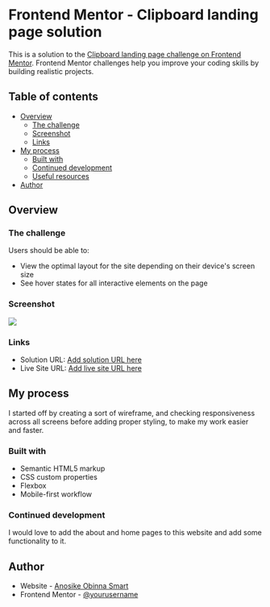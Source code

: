 # Frontend Mentor - Clipboard landing page solution

This is a solution to the [Clipboard landing page challenge on Frontend Mentor](https://www.frontendmentor.io/challenges/clipboard-landing-page-5cc9bccd6c4c91111378ecb9). Frontend Mentor challenges help you improve your coding skills by building realistic projects.

## Table of contents

- [Overview](#overview)
  - [The challenge](#the-challenge)
  - [Screenshot](#screenshot)
  - [Links](#links)
- [My process](#my-process)
  - [Built with](#built-with)
  - [Continued development](#continued-development)
  - [Useful resources](#useful-resources)
- [Author](#author)

## Overview

### The challenge

Users should be able to:

- View the optimal layout for the site depending on their device's screen size
- See hover states for all interactive elements on the page

### Screenshot

![](./screenshot/)

### Links

- Solution URL: [Add solution URL here](https://your-solution-url.com)
- Live Site URL: [Add live site URL here](https://your-live-site-url.com)

## My process

I started off by creating a sort of wireframe, and checking responsiveness across all screens before adding proper styling, to make my work easier and faster.

### Built with

- Semantic HTML5 markup
- CSS custom properties
- Flexbox
- Mobile-first workflow

### Continued development

I would love to add the about and home pages to this website and add some functionality to it.

## Author

- Website - [Anosike Obinna Smart](https://superb-pony-63b1e3.netlify.app/)
- Frontend Mentor - [@yourusername](https://www.frontendmentor.io/profile/Smartlify08)
